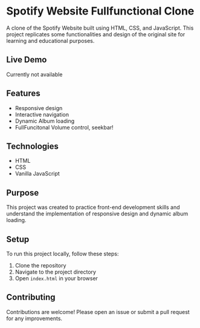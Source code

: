# Spotify Website Fullfunctional Clone

A clone of the Spotify Website built using HTML, CSS, and JavaScript. This project replicates some functionalities and design of the original site for learning and educational purposes.

## Live Demo
Currently not available

## Features
- Responsive design
- Interactive navigation
- Dynamic Album loading
- FullFuncitonal Volume control, seekbar!

## Technologies
- HTML
- CSS
- Vanilla JavaScript

## Purpose
This project was created to practice front-end development skills and understand the implementation of responsive design and dynamic album loading.

## Setup
To run this project locally, follow these steps:
1. Clone the repository
2. Navigate to the project directory
3. Open `index.html` in your browser

## Contributing
Contributions are welcome! Please open an issue or submit a pull request for any improvements.


